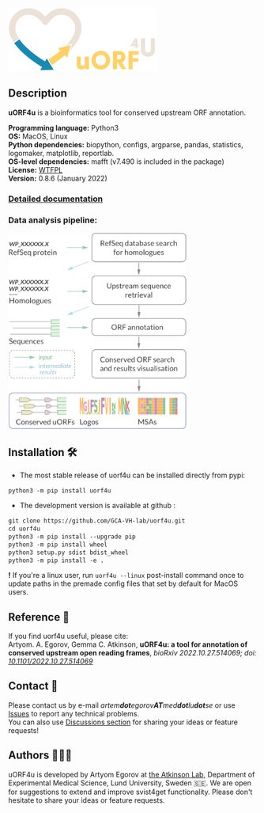 
<img  src="docs/img/uorf4u_logo.png" width="300"/>


## Description

**uORF4u** is a bioinformatics tool for conserved upstream ORF annotation.   

**Programming language:** Python3   
**OS:** MacOS, Linux  
**Python dependencies:** biopython, configs, argparse, pandas, statistics, logomaker, matplotlib, reportlab.  
**OS-level dependencies:** mafft (v7.490 is included in the package)  
**License:** [WTFPL](http://www.wtfpl.net)  
**Version:** 0.8.6 (January 2022)

### [**Detailed documentation**](https://GCA-VH-lab.github.io/uorf4u)

### Data analysis pipeline: 

<img  src="docs/img/uorf4u_workflow.png" width="360"/>

## Installation 🛠️

- The most stable release of uorf4u can be installed directly from pypi:

```
python3 -m pip install uorf4u
```

- The development version is available at github :

```
git clone https://github.com/GCA-VH-lab/uorf4u.git
cd uorf4u
python3 -m pip install --upgrade pip
python3 -m pip install wheel
python3 setup.py sdist bdist_wheel
python3 -m pip install -e .
```

**!** If you're a linux user, run `uorf4u --linux` post-install command once to update paths in the premade config files that set by default for MacOS users.


## Reference 📃

If you find uorf4u useful, please cite:  
Artyom. A. Egorov, Gemma C. Atkinson, **uORF4u: a tool for annotation of conserved upstream open reading frames**, *bioRxiv 2022.10.27.514069; doi: [10.1101/2022.10.27.514069](https://doi.org/10.1101/2022.10.27.514069)*

## Contact 📇

Please contact us by e-mail _artem**dot**egorov**AT**med**dot**lu**dot**se_ or use [Issues](https://github.com/GCA-VH-lab/uorf4u/issues?q=) to report any technical problems.  
You can also use [Discussions section](https://github.com/GCA-VH-lab/uorf4u/discussions) for sharing your ideas or feature requests! 

## Authors 👨🏻‍💻

uORF4u is developed by Artyom Egorov at [the Atkinson Lab](https://atkinson-lab.com), Department of Experimental Medical Science, Lund University, Sweden 🇸🇪. We are open for suggestions to extend and improve svist4get functionality. Please don't hesitate to share your ideas or feature requests.
